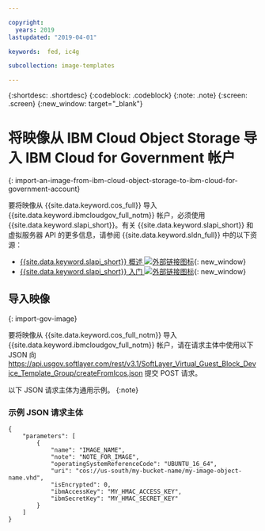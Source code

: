 ```yaml
---

copyright:
  years: 2019
lastupdated: "2019-04-01"

keywords:  fed, ic4g

subcollection: image-templates

---
```


{:shortdesc: .shortdesc}
{:codeblock: .codeblock}
{:note: .note}
{:screen: .screen}
{:new_window: target="_blank"}

# 将映像从 IBM Cloud Object Storage 导入 IBM Cloud for Government 帐户
{: import-an-image-from-ibm-cloud-object-storage-to-ibm-cloud-for-government-account}

要将映像从 {{site.data.keyword.cos_full}} 导入 {{site.data.keyword.ibmcloudgov_full_notm}} 帐户，必须使用 {{site.data.keyword.slapi_short}}。有关 {{site.data.keyword.slapi_short}} 和虚拟服务器 API 的更多信息，请参阅 {{site.data.keyword.sldn_full}} 中的以下资源：
* [{{site.data.keyword.slapi_short}} 概述 ![外部链接图标](../icons/launch-glyph.svg "外部链接图标")](https://softlayer.github.io/reference/softlayerapi/){: new_window}
* [ {{site.data.keyword.slapi_short}} 入门 ![外部链接图标](../icons/launch-glyph.svg "外部链接图标")](https://softlayer.github.io/article/getting-started/){: new_window}

## 导入映像
{: import-gov-image}

要将映像从 {{site.data.keyword.cos_full_notm}} 导入 {{site.data.keyword.ibmcloudgov_full_notm}} 帐户，请在请求主体中使用以下 JSON 向 https://api.usgov.softlayer.com/rest/v3.1/SoftLayer_Virtual_Guest_Block_Device_Template_Group/createFromIcos.json 提交 POST 请求。

以下 JSON 请求主体为通用示例。
{:note}

### 示例 JSON 请求主体

```
{
    "parameters": [
        {
            "name": "IMAGE_NAME",
            "note": "NOTE_FOR_IMAGE",
            "operatingSystemReferenceCode": "UBUNTU_16_64",
            "uri": "cos://us-south/my-bucket-name/my-image-object-name.vhd",
            "isEncrypted": 0,
            "ibmAccessKey": "MY_HMAC_ACCESS_KEY",
            "ibmSecretKey": "MY_HMAC_SECRET_KEY"
        }
    ]
}
```
